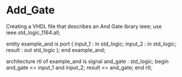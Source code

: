 # Add_Gate
Creating a VHDL file that describes an And Gate
ibrary ieee;
use ieee.std_logic_1164.all;
 
entity example_and is
  port (
    input_1    : in  std_logic;
    input_2    : in  std_logic;
    result : out std_logic
    );
end example_and;
 
architecture rtl of example_and is
  signal and_gate : std_logic;
begin
  and_gate   <= input_1 and input_2;
  result <= and_gate;
end rtl;
